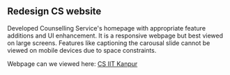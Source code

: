 ## Redesign CS website
Developed Counselling Service's homepage with appropriate feature additions and UI enhancement. It is a responsive webpage but best viewed on large screens. Features like
captioning the carousal slide cannot be viewed on mobile devices due to space constraints.

Webpage can we viewed here: [CS IIT Kanpur](https://jigyashu20.github.io/CS-Homepage/)
